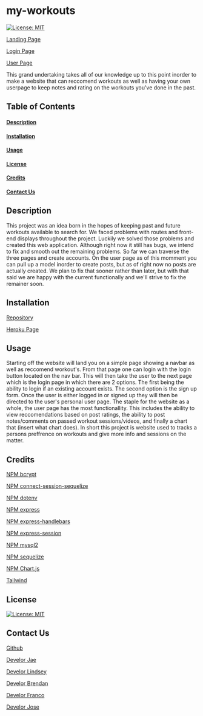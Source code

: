 # my-workouts

[![License: MIT](https://img.shields.io/badge/License-MIT-yellow.svg)](https://opensource.org/licenses/MIT)

[Landing Page](./public/images/mainpage.PNG)

[Login Page](./public/images/loginpage.PNG)

[User Page](./public/images/UserPage.PNG)

This grand undertaking takes all of our knowledge up to this point inorder to make a website that can reccomend workouts as well as having your own userpage to keep notes and rating on the workouts you've done in the past.

## Table of Contents
#### [Description](#description)
#### [Installation](#installation)
#### [Usage](#usage)
#### [License](#license)
#### [Credits](#credits)
#### [Contact Us](#questions)

## Description
<a id='description'></a>

This project was an idea born in the hopes of keeping past and future workouts available to search for. We faced problems with routes and front-end displays throughout the project. Luckily we solved those problems and created this web application. Although right now it still has bugs, we intend to fix and smooth out the remaining problems. So far we can traverse the three pages and create accounts. On the user page as of this momment you can pull up a model inorder to create posts, but as of right now no posts are actually created. We plan to fix that sooner rather than later, but with that said we are happy with the current functionally and we'll strive to fix the remainer soon.

## Installation

[Repository](https://github.com/lindseycarlson23/my-workouts)

<a id='installation'></a>

[Heroku Page](https://my-workouts-c1e5314d5b06.herokuapp.com/)

## Usage
<a id='usage'></a>

Starting off the website will land you on a simple page showing a navbar as well as reccomend workout's. From that page one can login with the login button located on the nav bar. This will then take the user to the next page which is the login page in which there are 2 options. The first being the ability to login if an existing account exists. The second option is the sign up form. Once the user is either logged in or signed up they will then be directed to the user's personal user page. The staple for the website as a whole, the user page has the most functionallity. This includes the ability to view reccomendations based on post ratings, the ability to post notes/comments on passed workout sessions/videos, and finally a chart that (insert what chart does). In short this project is website used to tracks a persons preffrence on workouts and give more info and sessions on the matter.

## Credits
  <a id='credits'></a>

[NPM bcrypt](https://www.npmjs.com/package/bcrypt)

[NPM connect-session-sequelize](https://www.npmjs.com/package/connect-session-sequelize)

[NPM dotenv](https://www.npmjs.com/package/dotenv)

[NPM express](https://www.npmjs.com/package/express)

[NPM express-handlebars](https://www.npmjs.com/package/express-handlebars)

[NPM express-session](https://www.npmjs.com/package/node-express-sessions)

[NPM mysql2](https://www.npmjs.com/package/mysql2)

[NPM sequelize](https://www.npmjs.com/package/sequelize)

[NPM Chart.js](https://www.npmjs.com/package/chart.js)

[Tailwind](https://tailwindcss.com/)

## License
<a id='license'></a>

[![License: MIT](https://img.shields.io/badge/License-MIT-yellow.svg)](https://opensource.org/licenses/MIT)

## Contact Us
<a id='questions'></a>

[Github](https://github.com/lindseycarlson23/my-workouts)

[Develor Jae](jaehkim23@gmail.com)

[Develor Lindsey](lindseycarlson23@gmail.com)

[Develor Brendan](brendan.r.le@gmail.com)

[Develor Franco](frankiebelize@gmail.com)

[Develor Jose](jb5523182@gmail.com)
